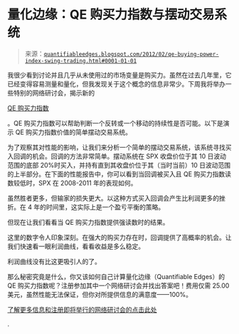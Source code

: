 <!--yml

分类：未分类

日期：2024-05-18 08:52:13

-->

# 量化边缘：QE 购买力指数与摆动交易系统

> 来源：[`quantifiableedges.blogspot.com/2012/02/qe-buying-power-index-swing-trading.html#0001-01-01`](http://quantifiableedges.blogspot.com/2012/02/qe-buying-power-index-swing-trading.html#0001-01-01)

我很少看到讨论并且几乎从未使用过的市场变量是购买力。虽然在过去几年里，它已经变得容易测量和量化，但我发现关于这个概念的信息非常少。下周我将举办一些特别的网络研讨会，揭示新的

[QE 购买力指数](http://www.quantifiableedges.com/buypowerweb)

。QE 购买力指数可以帮助判断一个反转或一个移动的持续性是否可能。以下是演示 QE 购买力指数价值的简单摆动交易系统。

为了观察其对性能的影响，让我们来分析一个简单的摆动交易系统，该系统寻找买入回调的机会。回调的方法非常简单。摆动系统在 SPX 收盘价位于其 10 日波动范围的底部 20%时买入，并持有直到其收盘价位于其（当时当前）10 日波动范围的上半部分。在下面的性能报告中，你可以看到当回调被买入且 QE 购买力指数读数较低时，SPX 在 2008-2011 年的表现如何。

虽然胜者更多，但输家的损失更大。以这种方式买入回调会产生比利润更多的挫折。在 4 年的时间里，这实际上是一个盈亏平衡的策略。

但现在让我们看看当 QE 购买力指数提供强读数时的结果。

这里的数字令人印象深刻。在强大的购买力存在时，回调提供了高概率的机会。让我们快速看一眼利润曲线，看看收益是多么稳定。

利润曲线没有比这更吸引人的了。

那么秘密究竟是什么，你又该如何自己计算量化边缘（Quantifiable Edges）的 QE 购买力指数呢？注册参加其中一个网络研讨会并找出答案吧！费用仅需 25.00 美元，虽然性能无法保证，但你对所提供信息的满意度——100%。

[了解更多信息和注册即将举行的网络研讨会的点击此处](http://www.quantifiableedges.com/buypowerweb)

.
